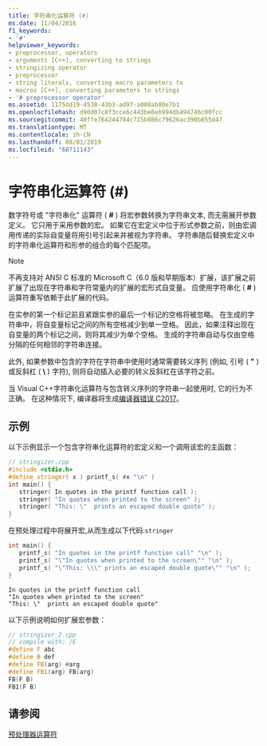 ```yaml
---
title: 字符串化运算符 (#)
ms.date: 11/04/2016
f1_keywords:
- '#'
helpviewer_keywords:
- preprocessor, operators
- arguments [C++], converting to strings
- stringizing operator
- preprocessor
- string literals, converting macro parameters to
- macros [C++], converting parameters to strings
- '# preprocessor operator'
ms.assetid: 1175dd19-4538-43b3-ad97-a008ab80e7b1
ms.openlocfilehash: d90d07c8f3cce6c443be0eb994db494746c00fcc
ms.sourcegitcommit: 40ffe764244784c715b086c79626ac390b855d47
ms.translationtype: MT
ms.contentlocale: zh-CN
ms.lasthandoff: 08/01/2019
ms.locfileid: "68711143"
---
```

# <a name="stringizing-operator-"></a>字符串化运算符 (#)

数字符号或 "字符串化" 运算符 ( **#** ) 将宏参数转换为字符串文本, 而无需展开参数定义。 它只用于采用参数的宏。 如果它在宏定义中位于形式参数之前，则由宏调用传递的实际自变量将用引号引起来并被视为字符串。 字符串随后替换宏定义中的字符串化运算符和形参的组合的每个匹配项。

> [!NOTE]
> 不再支持对 ANSI C 标准的 Microsoft C（6.0 版和早期版本）扩展，该扩展之前扩展了出现在字符串和字符常量内的扩展的宏形式自变量。 应使用字符串化 ( **#** ) 运算符重写依赖于此扩展的代码。

在实参的第一个标记前且紧跟实参的最后一个标记的空格将被忽略。 在生成的字符串中，将自变量标记之间的所有空格减少到单一空格。 因此，如果注释出现在自变量的两个标记之间，则将其减少为单个空格。 生成的字符串自动与仅由空格分隔的任何相邻的字符串连接。

此外, 如果参数中包含的字符在字符串中使用时通常需要转义序列 (例如, 引号 ( **"** ) 或反斜杠 ( **\\** ) 字符), 则将自动插入必要的转义反斜杠在该字符之前。

当 Visual C++字符串化运算符与包含转义序列的字符串一起使用时, 它的行为不正确。 在这种情况下, 编译器将生成[编译器错误 C2017](../error-messages/compiler-errors-1/compiler-error-c2017.md)。

## <a name="examples"></a>示例

以下示例显示一个包含字符串化运算符的宏定义和一个调用该宏的主函数：

```cpp
// stringizer.cpp
#include <stdio.h>
#define stringer( x ) printf_s( #x "\n" )
int main() {
   stringer( In quotes in the printf function call );
   stringer( "In quotes when printed to the screen" );
   stringer( "This: \"  prints an escaped double quote" );
}
```

在预处理过程中将展开宏,从而生成以下代码:`stringer`

```cpp
int main() {
   printf_s( "In quotes in the printf function call" "\n" );
   printf_s( "\"In quotes when printed to the screen\"" "\n" );
   printf_s( "\"This: \\\" prints an escaped double quote\"" "\n" );
}
```

```Output
In quotes in the printf function call
"In quotes when printed to the screen"
"This: \"  prints an escaped double quote"
```

以下示例说明如何扩展宏参数：

```cpp
// stringizer_2.cpp
// compile with: /E
#define F abc
#define B def
#define FB(arg) #arg
#define FB1(arg) FB(arg)
FB(F B)
FB1(F B)
```

## <a name="see-also"></a>请参阅

[预处理器运算符](../preprocessor/preprocessor-operators.md)
